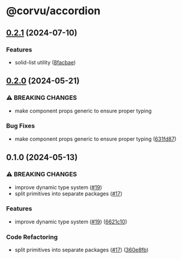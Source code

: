 # @corvu/accordion

## [0.2.1](https://github.com/corvudev/corvu/compare/@corvu/accordion@0.2.0...@corvu/accordion@0.2.1) (2024-07-10)


### Features

* solid-list utility ([8facbae](https://github.com/corvudev/corvu/commit/8facbae5b58381e0d595223568a6ed2c7504aee1))

## [0.2.0](https://github.com/corvudev/corvu/compare/@corvu/accordion@0.1.0...@corvu/accordion@0.2.0) (2024-05-21)


### ⚠ BREAKING CHANGES

* make component props generic to ensure proper typing

### Bug Fixes

* make component props generic to ensure proper typing ([631fd87](https://github.com/corvudev/corvu/commit/631fd87b7175663404a569b793bc9a474eb6a2f0))

## 0.1.0 (2024-05-13)


### ⚠ BREAKING CHANGES

* improve dynamic type system ([#19](https://github.com/corvudev/corvu/issues/19))
* split primitives into separate packages ([#17](https://github.com/corvudev/corvu/issues/17))

### Features

* improve dynamic type system ([#19](https://github.com/corvudev/corvu/issues/19)) ([6621c10](https://github.com/corvudev/corvu/commit/6621c10abb4d6c740c6f489502bd9a6e4d4a2fa2))


### Code Refactoring

* split primitives into separate packages ([#17](https://github.com/corvudev/corvu/issues/17)) ([360e8fb](https://github.com/corvudev/corvu/commit/360e8fb040c54ebd542dc244a5e10a7784e4388b))
